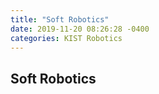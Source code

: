 ```yaml
---
title: "Soft Robotics"
date: 2019-11-20 08:26:28 -0400
categories: KIST Robotics
---
```


## Soft Robotics
